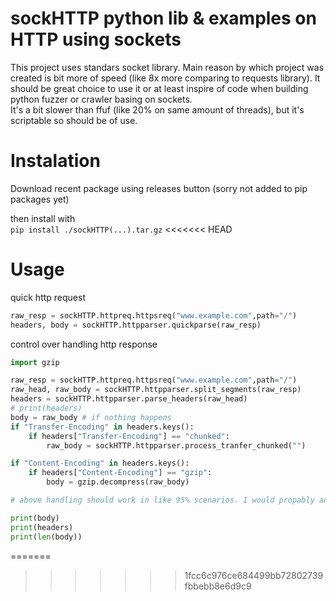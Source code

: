 # sockHTTP python lib & examples on HTTP using sockets 

This project uses standars socket library.
Main reason by which project was created is bit more of speed (like 8x more comparing to requests library).
It should be great choice to use it or at least inspire of code when building python fuzzer or crawler basing on sockets.  
It's a bit slower than ffuf (like 20% on same amount of threads), but it's scriptable so should be of use.

# Instalation
Download recent package using releases button (sorry not added to pip packages yet)  
  
then install with  
```pip install ./sockHTTP(...).tar.gz```
<<<<<<< HEAD

# Usage
 
quick http request
```py
raw_resp = sockHTTP.httpreq.httpsreq("www.example.com",path="/")
headers, body = sockHTTP.httpparser.quickparse(raw_resp)

```

control over handling http response
```py 
import gzip

raw_resp = sockHTTP.httpreq.httpsreq("www.example.com",path="/")
raw_head, raw_body = sockHTTP.httpparser.split_segments(raw_resp)
headers = sockHTTP.httpparser.parse_headers(raw_head)
# print(headers)
body = raw_body # if nothing happens
if "Transfer-Encoding" in headers.keys():
    if headers["Transfer-Encoding"] == "chunked":
        raw_body = sockHTTP.httpparser.process_tranfer_chunked("")

if "Content-Encoding" in headers.keys():
    if headers["Content-Encoding"] == "gzip":
        body = gzip.decompress(raw_body)

# above handling should work in like 95% scenarios. I would propably add more features some day

print(body)
print(headers)
print(len(body))

```  
  
=======
>>>>>>> 1fcc6c976ce684499bb72802739fbbebb8e6d9c9
